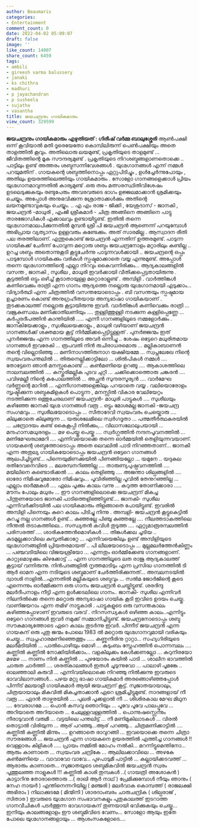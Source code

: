 ```yaml
---
author: Beaumaris
categories:
- Entertainment
comment_count: 0
date: 2022-04-02 05:09:07
draft: false
image: ''
like_count: 14007
share_count: 6459
tags:
- ambili
- gireesh varma balussery
- janaki
- ks chithra
- madhuri
- p jayachandran
- p susheela
- sujatha
- vasantha
title: ജയചന്ദ്രനും ഗായികമാരും
view_count: 329599
---
```


**ജയചന്ദ്രനും ഗായികമാരും** **എഴുതിയത് : ഗിരീഷ് വർമ്മ ബാലുശ്ശേരി** ആൺപക്ഷി ഒന്ന് കൂവിയാൽ മതി ദൂരെയേതോ കൊമ്പിലിരുന്ന് പെൺപക്ഷിയും അതെ താളത്തിൽ കൂവും. അതിലൊരു ലയമുണ്ട്, പ്രകൃതിയുടെ താളമുണ്ട് ... ജീവിതത്തിന്റെ മൂക സൗന്ദര്യമുണ്ട് . പ്രകൃതിയുടെ നിറശബ്ദങ്ങളാണതൊക്കെ .. പാട്ടിലും ഉണ്ട് അത്തരം ശബ്ദസന്നിവേശങ്ങൾ . യുഗ്മഗാനങ്ങൾ എന്ന് നമ്മൾ പറയുമതിന് . ഗായകന്റെ ശബ്ദത്തിനൊപ്പം ഏറ്റുപിടിച്ചും , ഉൾച്ചേർന്നുപോയും , അതിലും ഉയരത്തിലെത്തിയും ഗായികമാരും . സോളോ ഗാനങ്ങളെക്കാൾ പ്രിയം യുഗ്മഗാനമാവുന്നതിൽ കാര്യമുണ്ട് .ഒരു തരം മത്സരസ്ഥിതിവിശേഷം ഉടലെടുക്കുകയും രണ്ടുപേരും അവരവരുടെ ഭാഗം ഉജ്ജലമാക്കാൻ ശ്രമിക്കയും ചെയ്യും. അപ്പോൾ അനുഭവിക്കുന്ന ശ്രോതാക്കൾക്കും അതിന്റെ ലയനമുണ്ടാവുകയും ചെയ്യും. .. എ എം രാജ - ജിക്കി , യേശുദാസ് - ജാനകി , ജയചന്ദ്രൻ -മാധുരി , എംജി ശ്രീകുമാർ - ചിത്ര അങ്ങിനെ അങ്ങിനെ പാട്ടു താരജോഡികൾ എക്കാലവും ഉണ്ടായിട്ടുണ്ട്. ഇതിൽ തന്നെ യുഗ്മഗാനമാലപിക്കുന്നതിൽ മുമ്പൻ ശ്രീ പി ജയചന്ദ്രൻ ആണെന്ന് പറയുമ്പോൾ അഭിപ്രായ വ്യത്യാസം ഉള്ളവരും കണ്ടേക്കും. അത് സാരമില്ല . ആസ്വാദന രീതി പല തരത്തിലാണ്. എന്തുകൊണ്ട് ജയചന്ദ്രൻ എന്നതിന് ഉത്തരമുണ്ട്. പാടുന്ന ഗായികക്ക് ചേർന്ന് പോവുന്ന മറ്റൊരു ശബ്ദം ജയചന്ദ്രനോളം മറ്റാരിലും കണ്ടില്ല .. ഉറച്ച ശബ്ദം അതൊന്നുകൂടി കൂട്ടുചേർന്നു പാടുന്നവൾക്കായി .. ജയചന്ദ്രന്റെ ഒപ്പം പാടുമ്പോൾ ഗായികക്കും വരികൾ സ്പഷ്ടമാക്കാതെ വയ്യ എന്നുമുണ്ട്. അപ്പോൾ തന്നെ യുഗ്മഗാനത്തിന്റെ എല്ലാ നിറവും കൈവന്നിരിക്കും... ആദ്യകാലങ്ങളിൽ വസന്ത , ജാനകി , സുശീല , മാധുരി ഇവർക്കായി വീതിക്കപ്പെട്ടതായിരുന്നു . കൂട്ടത്തിൽ ഒട്ടും ഒഴിച്ച് കൂടാതായുള്ള മറ്റൊരാളുണ്ട് . അമ്പിളി . വാർത്തിങ്കൾ കണിവെക്കും രാത്രി എന്ന ഗാനം ആദ്യത്തെ നല്ലൊരു യുഗ്മഗാനമായി എടുക്കാം... വിദ്യാർത്ഥി എന്ന ചിത്രത്തിൽ വസന്തയോടൊപ്പം . ബി വസന്തയും സ്പഷ്ടമായ ഉച്ചാരണം കൊണ്ട് അനുഗ്രഹീതയായ അന്യഭാഷാ ഗായികയാണ് . തുടക്കകാലത്ത് നല്ലൊരു കൂട്ടായിരുന്നു ഇവർ. വാർതിങ്കൾ കണിവെക്കും രാത്രി ... വജ്രകുണ്ഡലം മണിക്കാതിലണിയും .... തുള്ളിത്തുള്ളി നടക്കുന്ന കള്ളിപ്പെണ്ണേ ... കർപ്പൂരദീപത്തിൻ കാന്തിയിൽ ..... എന്നീ ഗാനങ്ങളിലൂടെ നമ്മളോർക്കും . ജാനകിയേക്കാളും , സുശീലയെക്കാളും , മാധുരി വഴിയാണ് ജയചന്ദ്രൻ ഗാനങ്ങൾക്ക് ശക്തമായ കൂട്ട് നിർമ്മിക്കപ്പെട്ടിട്ടുള്ളത് . പുനർജ്ജന്മം ഇത് പുനർജ്ജന്മം എന്ന ഗാനത്തിലൂടെ അവർ ഒന്നിച്ചു .. ശേഷം ഒട്ടേറെ മധുരിതമായ ഗാനങ്ങൾ ഇവരേകി ... രൂപവതി നിൻ രുചിരാധരമൊരു ... മല്ലികാബാണൻ തന്റെ വില്ലൊടിഞ്ഞു ... മണിനാഗത്തിരുനാഗ യക്ഷിയമ്മേ ... സ്വപ്നലേഖേ നിന്റെ സ്വയംവരപന്തലിൽ ... തിരുനെല്ലിക്കാട്ടിലോ ... ശിൽപികൾ നമ്മൾ .... തോട്ടേനെ ഞാൻ മനസ്സുകൊണ്ട് ... കൺമണിയെ ഉറങ്ങൂ .... ആകാശത്തിലെ നാലമ്പലത്തിൽ .... കസ്തൂരിമല്ലിക പുടവ ചുറ്റി ... ചക്കിക്കൊത്തൊരു ചങ്കരൻ .... പവിഴമല്ലീ നിന്റെ കപോലത്തിൽ ... അച്ഛൻ സുന്ദരസൂര്യൻ .... വാർമേഘ വർണ്ണന്റെ മാറിൽ ... എന്നീഗാനങ്ങളെങ്കിലും പറയാതെ വയ്യ . വലിയൊരോളം സൃഷ്ടിക്കുന്ന ശബ്ദകുമിളകൾ പൊട്ടുന്ന , മനസ്സിൽ വികാര വേലിയേറ്റം നടത്തിക്കുന്ന ഒത്തുചേരലാണ് ജയചന്ദ്രൻ- മാധുരി പാട്ടുകൾ .... സുശീലയും കഴിഞ്ഞേ ജാനകി യുഗ്മ ഗാനങ്ങൾ വരൂ .. ഒട്ടും മോശമല്ല ജാനകി -ജയചന്ദ്ര സംഗമവും ... സുശീലയോടൊപ്പം ... സീതാദേവി സ്വയംവരം ചെയ്തൊരു .... കിലുക്കാതെ കിലുങ്ങുന്ന ... യരുശലേമിലെ സ്വർഗദൂതാ ... പത്മതീർത്ഥകരയിൽ ... ചന്ദ്രോദയം കണ്ട് കൈകൂപ്പി നിൽക്കും,... വിലാസലോലുപയായി ... മന്ദഹാസമധുരദളം ... മഴ പെയ്തു പെയ്തു .... സ്വർഗ്ഗത്തിൻ നന്ദനപൂവനത്തിൽ ... മണിമേഘരഥമേറി .... എന്നിവയൊക്കെ തന്നെ ഓർമ്മയിൽ തെളിയുന്നവയാണ്. ഗായകന്റെ ശബ്ദത്തോടൊപ്പം അതെ ലെവലിൽ പാടി നിറഞ്ഞതാണ്... ജാനകീ എന്ന അതുല്യ ഗായികയോടൊപ്പം ജയചന്ദ്രൻ ഒട്ടേറെ ഗാനങ്ങൾ ആലപിച്ചിട്ടുണ്ട്... പിന്നെയുമിണക്കുയിൽ പിണങ്ങിയല്ലോ ... യമുനേ .. യദുകുല രതിദേവനെവിടെ ... മലരമ്പനറിഞ്ഞില്ല .... താരുണ്യപുഷ്പവനത്തിൽ .... മയിലിനെ കണ്ടൊരിക്കൽ .... കാലം തെളിഞ്ഞു .... അജന്താ ശില്പങ്ങളിൽ .... ഓരോ നിമിഷവുമോരോ നിമിഷവും... പൂവിരിഞ്ഞില്ല പൂവിൽ തേനുറഞ്ഞില്ല ... എല്ലാം ഓർമ്മകൾ .... ഏലം പൂക്കും കാലം വന്നു ... കറുത്ത തോണിക്കാരാ ..... മൗനം പോലും മധുരം ... ഈ ഗാനങ്ങളിലൊക്കെ ജയചന്ദ്രന് മികച്ച പിന്തുണയോടെ ജാനകി പാടിത്തെളിഞ്ഞിട്ടുണ്ട്.... ജാനകി- സുശീല എന്നിവർക്കിടയിൽ പല ഗായികമാരും തിളങ്ങാതെ പോയിട്ടുണ്ട്. ഇവരിൽ അമ്പിളി പിന്നെയും കുറെ കാലം പിടിച്ചു നിന്നു . അമ്പളി- ജയചന്ദ്രൻ കൂട്ടുകെട്ടിൽ കുറച്ചു നല്ല ഗാനങ്ങൾ ഉണ്ട്... കുഞ്ഞല്ലേ പിഞ്ചു കുഞ്ഞല്ലേ .... നീലത്തടാകത്തിലെ നീന്തൽ തടാകത്തിലെ... സന്ധ്യതൻ കവിൾ തുടുത്ത .... ഏറ്റുമാരൂരമ്പലത്തിൻ പരിസരത്ത് .... ശാരികത്തേൻമൊഴികൾ .... തിങ്കൾക്കല ചൂടിയ .. കുടമുല്ലക്കാവിലെ കുസൃതിക്കാറ്റേ ... എന്നിവയെങ്കിലും ഉണ്ട് അമ്പിളിയുടെ യുഗ്മഗാനങ്ങളിൽ പ്രിയതരമായത് .. പി ലീലയോടൊപ്പം ... മുല്ലമലർത്തേൻകിണ്ണം ... പഞ്ചവടിയിലെ വിജയശ്രീയോ ... എന്നതും ഓർമ്മിക്കേണ്ട ഗാനങ്ങളാണ്. കാറ്റുമൊഴുക്കും കിഴക്കോട്ട് ... എന്ന ഗാനത്തിലൂടെ ലത രാജു ആദ്യകാലത്ത് കൂട്ടായ് വന്നിരുന്നു. നിൻപദങ്ങളിൽ നൃത്തമാടിടും എന്ന പ്രസിദ്ധ ഗാനത്തിൽ ടി ആർ ഓമന എന്ന നടിയുടെ ശബ്ദമാണ് ചേർത്തിരിക്കുന്നത്... അമ്പലനടയിൽ ദ്വാദശി നാളിൽ...എന്നതിൽ മല്ലികയുടെ ശബ്ദവും ... സൽ‍മ ജോർജിന്റെ കൂടെ എന്നെന്നും ഓർമ്മിക്കുന്ന ഒരു ഗാനം ജയചന്ദ്രൻ ചെയ്തിട്ടുണ്ട്. ശരദിന്ദു മലർദീപനാളം നീട്ടി എന്ന ഉൾക്കടലിലെ ഗാനം.. ജാനകി- സുശീല എന്നിവർ നിലനിൽക്കെ തന്നെ മറ്റൊരു അന്യഭാഷാ ഗായിക കൂടി ഇവിടെ ഉദയം ചെയ്തു. വാണിജയറാം എന്ന തമിഴ് നാട്ടുകാരി . പാട്ടുകളുടെ ഒരു വസന്തകാലം കഴിഞ്ഞപ്പോഴാണ് ഇവരുടെ വരവ് . നിറസന്ധ്യകൾ ഒഴിഞ്ഞ കാലം..എന്നിട്ടും ഒട്ടേറെ ഗാനങ്ങൾ ഇവർ നമുക്ക് സമ്മാനിച്ചിട്ടുണ്ട്. ജയചന്ദ്രനോടൊപ്പം ശബ്ദ സൗകുമാര്യത്തോടെ ഏറെ കാലം തുടർന്നു ഇവർ. പിന്നീട് ജയചന്ദ്രൻ എന്ന ഗായകന് ഒരു പുതു ജന്മം പോലെ 1983 ൽ മറ്റൊരു യുഗ്മഗാനവുമായി വരികയും ചെയ്തു... സ്വപ്നഹാരമണിഞ്ഞെത്തും ..... കണ്ണുനീരിനു റ്റാറ്റാ... സഹ്യഗിരിയുടെ മലർമടിയിൽ ... പാൽപൊഴിയും മൊഴി ... കുടുംബം സ്നേഹത്തിൻ പൊന്നമ്പലം .... കണ്ണിൽ കണ്ണിൽ നോക്കിയിരിക്കാം... വളകിലുക്കം കേൾക്കണല്ലോ ... കുറുനിരയോ മഴമഴ .... നാണം നിൻ കണ്ണിൽ ... പുഴയോരം കുയിൽ പാടി ... ശാലീന ഭാവത്തിൽ ചാരുത ചാർത്തി .... ശരത്കാലങ്ങൾ ഇതൾ ചൂടുന്നുവോ ... പാലാഴി പൂമങ്കേ .. ഓലഞ്ഞാലി കുരുവീ ... എന്നിവയിലൊക്കെ നിറഞ്ഞു നിൽക്കുന്നു ഇവരുടെ ഭാവവിലാസങ്ങൾ... പഴയ മറ്റു ഭാഷാ ഗായികമാർ അരങ്ങൊഴിഞ്ഞപ്പോൾ പിന്നീട് മലയാളീ ഗായികമാർ ആയി ജയചന്ദ്രന് കൂട്ട്. സുജാതയായാലും, ചിത്രയായാലും മികവിൽ മികച്ചതാക്കാൻ ഏറെ ശ്രമിച്ചിട്ടുമുണ്ട്. നാദങ്ങളായ് നീ വരൂ .... ഏദൻ താഴ്വരയിൽ .... പുലരി പൂക്കളാൽ നീ ... ശിശിരകാല മേഘ മിഥുന .... ദേവരാഗമേ .... പൊൻ കസവു ഞൊറിയും ... പൂവേ പൂവേ പാലപ്പൂവേ ... അറിയാതെ അറിയാതെ ... ചേലുള്ളവള്ളത്തിൽ .. പൊന്നുഷസ്സെന്നും നീരാടുവാൻ വരുമീ ... വട്ടയിലെ പന്തലിട്ട് ... നീ മണിമുകിലാടകൾ ... വിരൽ തൊട്ടാൽ വിരിയുന്ന ... ആര് പറഞ്ഞു...ആര് പറഞ്ഞു... ചിത്രമണിക്കാട്ടിൽ .... കണ്ണിൽ കണ്ണിൽ മിന്നും .... ഉറങ്ങാതെ രാവുറങ്ങി ... ഇവയൊക്കെ തന്നെ ചിത്രാ സൗരഭങ്ങൾ ... ജയചന്ദ്രൻ എന്ന ഗായകനെ ഉയരത്തിൽ എത്തിച്ച ഗാനങ്ങൾ !! വെള്ളാരം കിളികൾ ..... പ്രായം നമ്മിൽ മോഹം നൽകി... മറന്നിട്ടുമെന്തിനോ... ആരും കാണാതെ ... സ്വയംവര ചന്ദ്രികേ ... ആലിലക്കാവിലെ ... അഴകേ കൺമണിയെ ... വാവാവോ വാവേ... പുഴപാടുമീ പാട്ടിൽ ... കല്ലായിക്കടവത്ത് ... ആരാരും കാണാതെ... സുജാതയുടെ ശബ്ദമികവിൽ ജയചന്ദ്രൻ സ്വരം പൂത്തുലഞ്ഞ നാളുകൾ !!! കണ്ണിൽ കാശി തുമ്പകൾ ..( ഗായത്രി അശോകൻ ) കാട്ടാറിനു തോരാത്തൊരു ...( രാഖി ആർ നാഥ്‌ ) പ്രേമിക്കുമ്പോൾ നീയും ഞാനും ( നേഹ നായർ ) എന്തിനെന്നറിയില്ല ( മഞ്ജരി ) മലർവാക കൊമ്പത്ത് ( രാജലക്ഷി അഭിരാം ) നിലാക്കുടമേ ( മിന്മിനി ) ശാരദാംബരം ചാരുചന്ദ്രിക ( ശില്പരാജ് , സിതാര ) ഇവരുടെ യുഗ്മഗാന സംഭാവനകളും പുതുകാലത്ത് ഇടറാത്ത ഗാനവീചികൾ പടർത്തുന്ന ഭാവഗായകന് തുണയായി ഭവിക്കുകയും ചെയ്തു... ഇനിയും കാലങ്ങളോളം ഈ ശബ്ദമിവിടെ വേണം... സോളോ ആയും ഇതേ പോലെ യുഗ്മഗാനങ്ങളായും ... ആശംസകളോടെ.... &nbsp;